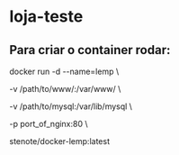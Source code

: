 # loja-teste

## Para criar o container rodar:
docker run -d --name=lemp \

  -v /path/to/www/:/var/www/ \
  
  -v /path/to/mysql:/var/lib/mysql \
  
  -p port_of_nginx:80 \
  
  stenote/docker-lemp:latest
